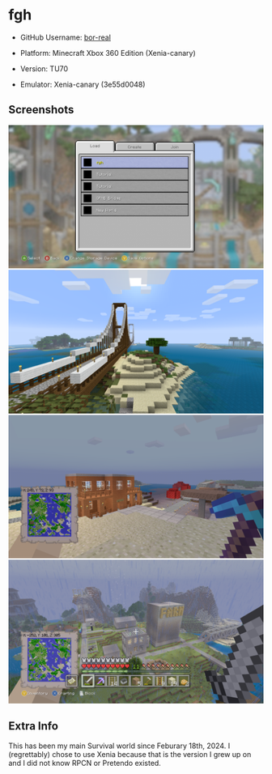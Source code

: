 # fgh

- GitHub Username: [bor-real](https://github.com/bor-real)
- Platform: Minecraft Xbox 360 Edition (Xenia-canary)
- Version: TU70

- Emulator: Xenia-canary (3e55d0048)

## Screenshots

![World Selection Screen](Screenshots/Image1.png)
![The Bridge](Screenshots/Image2.png)
![Mining Manor behind OPMB Bridge](Screenshots/Image3.png)
![FGH City](Screenshots/Image4.png)

## Extra Info

This has been my main Survival world since Feburary 18th, 2024. I \(regrettably\) chose to use Xenia because that is the version I grew up on and I did not know RPCN or Pretendo existed.
